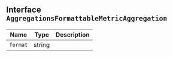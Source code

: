 ## Interface `AggregationsFormattableMetricAggregation`

| Name | Type | Description |
| - | - | - |
| `format` | string | &nbsp; |
